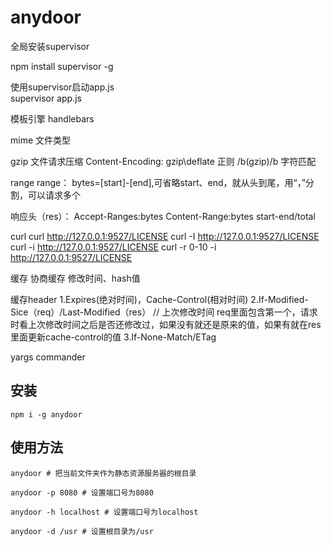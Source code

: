 # anydoor

全局安装supervisor

npm install supervisor -g  

使用supervisor启动app.js   
supervisor app.js

模板引擎 
handlebars

mime 文件类型

gzip 文件请求压缩
Content-Encoding: gzip\deflate
正则  /b(gzip)/b 字符匹配

range
range： bytes=[start]-[end],可省略start、end，就从头到尾，用“，”分割，可以请求多个

响应头（res）：
Accept-Ranges:bytes
Content-Range:bytes start-end/total

curl
curl http://127.0.0.1:9527/LICENSE
curl -I http://127.0.0.1:9527/LICENSE
curl -i http://127.0.0.1:9527/LICENSE
curl -r 0-10 -i http://127.0.0.1:9527/LICENSE

缓存
协商缓存   修改时间、hash值

缓存header
1.Expires(绝对时间)，Cache-Control(相对时间)
2.If-Modified-Sice（req）/Last-Modified（res） // 上次修改时间
req里面包含第一个，请求时看上次修改时间之后是否还修改过，如果没有就还是原来的值，如果有就在res里面更新cache-control的值
3.If-None-Match/ETag


yargs
commander


## 安装
```
npm i -g anydoor
```

## 使用方法
```
anydoor # 把当前文件夹作为静态资源服务器的根目录

anydoor -p 8080 # 设置端口号为8080

anydoor -h localhost # 设置端口号为localhost

anydoor -d /usr # 设置根目录为/usr

```

